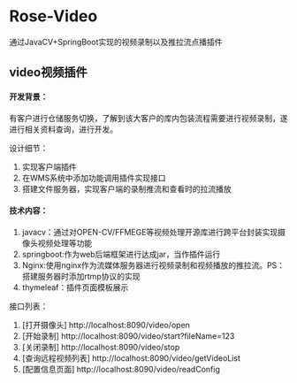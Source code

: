 # Rose-Video
通过JavaCV+SpringBoot实现的视频录制以及推拉流点播插件

## video视频插件
#### 开发背景：
有客户进行仓储服务切换，了解到该大客户的库内包装流程需要进行视频录制，遂进行相关资料查询，进行开发。

设计细节：

1. 实现客户端插件
2. 在WMS系统中添加功能调用插件实现接口
3. 搭建文件服务器，实现客户端的录制推流和查看时的拉流播放

#### 技术内容：
1. javacv：通过对OPEN-CV/FFMEGE等视频处理开源库进行跨平台封装实现摄像头视频处理等功能
2. springboot:作为web后端框架进行达成jar，当作插件运行
3. Nginx:使用nginx作为流媒体服务器进行视频录制和视频播放的推拉流。PS：搭建服务器时添加rtmp协议的实现
4. thymeleaf：插件页面模板展示

接口列表：
1. [打开摄像头] http://localhost:8090/video/open
2. [开始录制] http://localhost:8090/video/start?fileName=123
3. [关闭录制] http://localhost:8090/video/stop
4. [查询远程视频列表] http://localhost:8090/video/getVideoList
5. [配置信息页面] http://localhost:8090/video/readConfig

